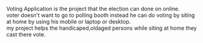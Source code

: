Voting Application is the project that the election can done on online.
<br>
voter doesn't want to go to polling booth instead he can do voting by siting at home by using his mobile or laptop or desktop.
<br>
my project helps the handicaped,oldaged persons while siting at home they cast there vote.
